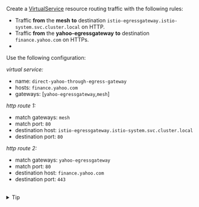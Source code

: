 Create a [VirtualService](https://istio.io/latest/docs/reference/config/networking/virtual-service/)
resource routing traffic with the following rules:
- Traffic **from** the **mesh** **to** destination `istio-egressgateway.istio-system.svc.cluster.local` on HTTP.
- Traffic **from** the **yahoo-egressgateway** **to** destination `finance.yahoo.com` on HTTPs.
- 
Use the following configuration:

*virtual service:*
- name: `direct-yahoo-through-egress-gateway`
- hosts: `finance.yahoo.com`
- gateways: \[`yahoo-egressgateway`,`mesh`\]

*http route 1:*
- match gateways: `mesh`
- match port: `80`
- destination host: `istio-egressgateway.istio-system.svc.cluster.local`
- destination port: `80`

*http route 2:*
- match gateways: `yahoo-egressgateway`
- match port: `80`
- destination host: `finance.yahoo.com`
- destination port: `443`


<br>
<details><summary>Tip</summary>

```plain
apiVersion: networking.istio.io/v1alpha3
kind: VirtualService
metadata:
  name: // TODO
spec:
  hosts:
  - // TODO
  gateways:
  - // TODO
  - // TODO
  http:
  - match:
    - gateways:
      - // TODO
      port: // TODO
    route:
    - destination:
        host: // TODO
        subset: // TODO
        port:
          number: // TODO
  - match:
    - gateways:
      - // TODO
      port: // TODO
    route:
    - destination:
        host: // TODO
        port:
          number: // TODO
```{{copy}}
</details>

<br>
<details><summary>Solution</summary>

```plain
apiVersion: networking.istio.io/v1alpha3
kind: VirtualService
metadata:
  name: direct-yahoo-through-egress-gateway
spec:
  hosts:
  - finance.yahoo.com
  gateways:
  - yahoo-egressgateway
  - mesh
  http:
  - match:
    - gateways:
      - mesh
      port: 80
    route:
    - destination:
        host: istio-egressgateway.istio-system.svc.cluster.local
        port:
          number: 80
  - match:
    - gateways:
      - yahoo-egressgateway
      port: 80
    route:
    - destination:
        host: finance.yahoo.com
        port:
          number: 443
```{{copy}}
</details>